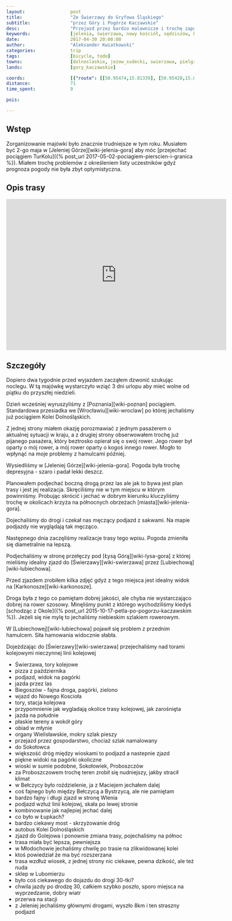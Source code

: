 ```yaml
---
layout:                 post
title:                  "Ze Świerzawy do Gryfowa Śląskiego"
subtitle:               "przez Góry i Pogórze Kaczawskie"
desc:                   "Przejazd przez bardzo malownicze i trochę zapomniane tereny Gór Kaczawskich oraz mało znanymi wioskami w stronę Gryfowa Śląskiego"
keywords:               [jelenia, świerzawa, nowy kościół, sędziszów, kaczawskie, kaczawa, proboszczów, ostrzyca, wleń, młodochów, lubomierz, gryfów]
date:                   2017-04-30 20:00:00
author:                 "Aleksander Kwiatkowski"
categories:             trip
tags:                   [bicycle, todo]
towns:                  [dolnoslaskie, jezow_sudecki, swierzawa, pielgrzymka, wlen, lubomierz, gryfow_slaski]
lands:                  [gory_kaczawskie]

coords:                 [{"route": [[50.95474,15.81339], [50.95420,15.81812], [50.96301,15.82923], [50.96947,15.82678], [50.98379,15.83464], [50.98955,15.83910], [50.99857,15.85961], [51.01177,15.86755], [51.01920,15.88502], [51.01704,15.88931], [51.02740,15.90498], [51.03429,15.90884], [51.05161,15.91146], [51.06078,15.91103], [51.06342,15.90455], [51.06245,15.88626], [51.06998,15.87562], [51.06941,15.86472], [51.05765,15.86219], [51.05385,15.87051], [51.04122,15.87296], [51.03879,15.86785], [51.03280,15.87172], [51.03097,15.87004], [51.02757,15.87017], [51.03226,15.84262], [51.03663,15.82807], [51.04821,15.80155], [51.05191,15.79357], [51.06043,15.79232], [51.05037,15.76735], [51.04308,15.74443], [51.04265,15.73533], [51.03078,15.73048], [51.02813,15.71014], [51.02408,15.70920], [51.01518,15.67006], [51.02241,15.66165], [51.01949,15.62534], [51.03062,15.61573], [51.03024,15.59513], [51.04222,15.59581], [51.04950,15.58929], [51.04298,15.56414], [51.01242,15.51642], [51.01431,15.50518], [51.01361,15.48174], [51.00648,15.46252], [51.00853,15.44604], [51.01836,15.43248], [51.02776,15.42329], [51.02862,15.43093], [51.03375,15.42844]], "type": "bicycle"}]
distance:               71
time_spent:             9

pois:

---
```


Wstęp
-----

Zorganizowanie majówki było znacznie trudniejsze w tym roku. Musiałem być
2-go maja w [Jeleniej Górze][wiki-jelenia-gora] aby móc
[przejechać pociągiem TurKolu]({% post_url 2017-05-02-pociagiem-pierscien-i-granica %}).
Miałem trochę problemów z określeniem listy uczestników gdyż prognoza pogody
nie była zbyt optymistyczna.

Opis trasy
----------

<iframe height='405' width='590' frameborder='0' allowtransparency='true' scrolling='no' src='https://www.strava.com/activities/964997664/embed/1ba703295a129f8a3405a0564c0f0d301c368a5d'></iframe>

Szczegóły
---------

Dopiero dwa tygodnie przed wyjazdem zacząłem dzwonić szukując noclegu.
W tą majówkę wystarczyło wziąć 3 dni urlopu aby mieć wolne od piątku do
przyszłej niedzieli.

Dzień wcześniej wyruszyliśmy z [Poznania][wiki-poznan]
pociągiem. Standardowa przesiadka we [Wrocławiu][wiki-wroclaw] po której
jechaliśmy już pociągiem Kolei Dolnośląskich.

Z jednej strony miałem okazję porozmawiać z jednym pasażerem o aktualnej
sytuacji w kraju, a z drugiej strony obserwowałem trochę już pijanego
pasażera, który beztrosko opierał się o swój rower. Jego rower był oparty o mój rower,
a mój rower oparty o kogoś innego rower. Mogło to wpłynąć na moje problemy
z hamulcami później.

Wysiedliśmy w [Jeleniej Górze][wiki-jelenia-gora]. Pogoda była trochę
depresyjna - szaro i padał lekki deszcz.

Planowałem podjechać boczną drogą przez las ale jak to bywa jest plan trasy i jest
jej realizacja. Skręciliśmy nie w tym miejscu w którym powinniśmy.
Probując skrócić i jechać w dobrym kierunku kluczyliśmy trochę
w okolicach krzyża na północnych obrzeżach [miasta][wiki-jelenia-gora].

Dojechaliśmy do drogi i czekał nas męczący podjazd z sakwami. Na mapie podjazdy
nie wyglądają tak męcząco.

Następnego dnia zaczęliśmy realizacje trasy tego wpisu. Pogoda zmieniła się
diametralnie na lepszą.

Podjechaliśmy w stronę przełęczy pod [Łysą Górą][wiki-lysa-gora] z której
mieliśmy idealny zjazd do [Świerzawy][wiki-swierzawa] przez
[Lubiechową][wiki-lubiechowa].

Przed zjazdem zrobiłem kilka zdjęć gdyż z tego miejsca jest idealny widok
na [Karkonosze][wiki-karkonosze].

Droga była z tego co pamiętam dobrej jakości,
ale chyba nie wystarczająco dobrej na rower szosowy.
Minęliśmy punkt z którego wychodziliśmy kiedyś
[schodząc z Okole]({% post_url 2015-10-17-petla-po-pogorzu-kaczawskim %}).
Jeżeli się nie mylę to jechaliśmy niebieskim szlakiem rowerowym.

W [Lubiechowej][wiki-lubiechowa] pojawił się problem z przednim hamulcem.
Siła hamowania widocznie słabła.

Dojeżdzając do [Świerzawy][wiki-swierzawa] przejechaliśmy nad torami kolejowymi
nieczynnej linii kolejowej


* Świerzawa, tory kolejowe
* pizza z października
* podjazd, widok na pagórki
* jazda przez las
* Biegoszów - fajna droga, pagórki, zielono
* wjazd do Nowego Koscioła
* tory, stacja kolejowa
* przypomnienie jak wygladają okolice trasy kolejowej, jak zarośnięta
* jazda na południe
* płaskie tereny a wokół góry
* obiad w młynie
* organy Wielisławskie, mokry szlak pieszy
* przejazd przez gospodarstwo, chociaż szlak namalowany
* do Sokołowca
* większość dróg między wioskami to podjazd a nastepnie zjazd
* piękne widoki na pagórki okoliczne
* wioski w sumie podobne, Sokołowiek, Proboszczów
* za Proboszczowem trochę teren zrobił się nudniejszy, jakby stracił klimat
* w Bełczycy było roździelenie, ja z Maciejem jechałem dalej
* coś fajnego było między Bełczycą a Bystrzycą, ale nie pamiętam
* bardzo fajny i długi zjazd w stronę Wlenia
* podjazd wzłuż linii kolejowj, skała po lewej stronie
* kombinowanie jak najlepiej jechać dalej
* co było w Łupkach?
* bardzo ciekawy most - skrzyżowanie dróg
* autobus Kolei Dolnośląskich
* zjazd do Golejowa i ponownie zmiana trasy, pojechaliśmy na północ
* trasa miała być lepsza, pewniejsza
* w Młodochowie jechaliśmy chwilę po trasie na zlikwidowanej kolei
* ktoś powiedział że ma być rozszerzana
* trasa wzdłuż wiosek, z jednej strony nic ciekawe, pewna dzikość, ale też nuda
* sklep w Lubomierzu
* było coś ciekawego do dojazdu do drogi 30-tki?
* chwila jazdy po drodzę 30, całkiem szybko poszło, sporo miejsca na wyprzedzanie, dobry wiatr
* przerwa na stacji
* z Jeleniej jechaliśmy głównymi drogami, wyszło 8km i ten straszny podjazd
